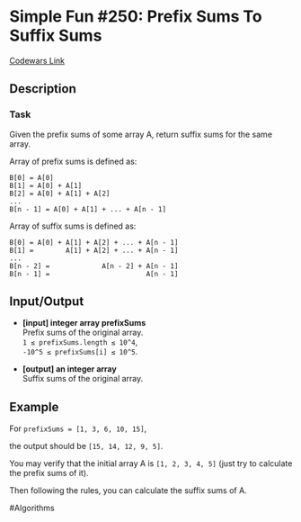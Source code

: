 # Simple Fun #250: Prefix Sums To Suffix Sums

[Codewars Link](https://www.codewars.com/kata/590c4c342ad5cd6a8700005c/python)

## Description

### Task

Given the prefix sums of some array A, return suffix sums for the same array.

Array of prefix sums is defined as:

```
B[0] = A[0]
B[1] = A[0] + A[1]
B[2] = A[0] + A[1] + A[2]
...
B[n - 1] = A[0] + A[1] + ... + A[n - 1]
```

Array of suffix sums is defined as:

```
B[0] = A[0] + A[1] + A[2] + ... + A[n - 1]
B[1] =        A[1] + A[2] + ... + A[n - 1]
...
B[n - 2] =             A[n - 2] + A[n - 1]
B[n - 1] =                        A[n - 1]
```

## Input/Output

- **[input] integer array prefixSums**  
  Prefix sums of the original array.  
  `1 ≤ prefixSums.length ≤ 10^4`,  
  `-10^5 ≤ prefixSums[i] ≤ 10^5`.

- **[output] an integer array**  
  Suffix sums of the original array.

## Example

For `prefixSums = [1, 3, 6, 10, 15]`,

the output should be `[15, 14, 12, 9, 5]`.

You may verify that the initial array A is `[1, 2, 3, 4, 5]` (just try to calculate the prefix sums of it).

Then following the rules, you can calculate the suffix sums of A.

#Algorithms